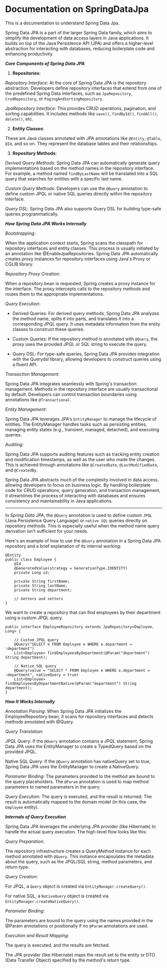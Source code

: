 # Documentation on SpringDataJpa
This is a documentation to understand Spring Data Jpa.

Spring Data JPA is a part of the larger Spring Data family, which aims to simplify the development of data access layers in Java applications. It builds on top of the Java Persistence API (JPA) and offers a higher-level abstraction for interacting with databases, reducing boilerplate code and enhancing productivity.

**_Core Components of Spring Data JPA_**

1. **Repositories**:

_Repository Interface_: At the core of Spring Data JPA is the repository abstraction. Developers define repository interfaces that extend from one of the predefined Spring Data interfaces, such as `JpaRepository`, `CrudRepository`, or `PagingAndSortingRepository`.

_JpaRepository Interface_: This provides CRUD operations, pagination, and sorting capabilities. It includes methods like `save()`, `findById()`, `findAll()`, `delete()`, etc.

2. **Entity Classes**:

These are Java classes annotated with JPA annotations like `@Entity`, `@Table`, `@Id`, and so on. They represent the database tables and their relationships.

3. **Repository Methods**:

_Derived Query Methods_: Spring Data JPA can automatically generate query implementations based on the method names in the repository interface. For example, a method named `findByLastName` will be translated into a SQL query that searches for entities with a specific last name.

_Custom Query Methods_: Developers can use the `@Query` annotation to define custom JPQL or native SQL queries directly within the repository interface.

_Query DSL_: Spring Data JPA also supports Query DSL for building type-safe queries programmatically.

**_How Spring Data JPA Works Internally_**

_Bootstrapping_:

When the application context starts, Spring scans the classpath for repository interfaces and entity classes. This process is usually initiated by an annotation like @EnableJpaRepositories.
Spring Data JPA automatically creates proxy instances for repository interfaces using Java's Proxy or CGLIB library.

_Repository Proxy Creation_:

When a repository bean is requested, Spring creates a proxy instance for the interface.
The proxy intercepts calls to the repository methods and routes them to the appropriate implementations.

_Query Execution_:

- Derived Queries: For derived query methods, Spring Data JPA analyzes the method name, splits it into parts, and translates it into a corresponding JPQL query. It uses metadata information from the entity classes to construct these queries.

- Custom Queries: If the repository method is annotated with `@Query`, the proxy uses the provided JPQL or SQL string to execute the query.

- Query DSL: For type-safe queries, Spring Data JPA provides integration with the Querydsl library, allowing developers to construct queries using a fluent API.

_Transaction Management_:

Spring Data JPA integrates seamlessly with Spring's transaction management. Methods in the repository interface are usually transactional by default.
Developers can control transaction boundaries using annotations like `@Transactional`.

_Entity Management_:

Spring Data JPA leverages JPA's `EntityManager` to manage the lifecycle of entities. The EntityManager handles tasks such as persisting entities, managing entity states (e.g., transient, managed, detached), and executing queries.

_Auditing_:

Spring Data JPA supports auditing features such as tracking entity creation and modification timestamps, as well as the user who made the changes. This is achieved through annotations like `@CreatedDate`, `@LastModifiedDate`, and `@CreatedBy`.

Spring Data JPA abstracts much of the complexity involved in data access, allowing developers to focus on business logic. By handling boilerplate code for CRUD operations, query generation, and transaction management, it streamlines the process of interacting with databases and ensures consistency and maintainability in Java applications.

---

In _Spring Data JPA_, the `@Query` annotation is used to define custom `JPQL` (Java Persistence Query Language) or `native SQL` queries directly on repository methods. This is especially useful when the method name query derivation isn't sufficient for your needs.

Here's an example of how to use the `@Query` annotation in a Spring Data JPA repository and a brief explanation of its internal working:

````
@Entity
public class Employee {
    @Id
    @GeneratedValue(strategy = GenerationType.IDENTITY)
    private Long id;

    private String firstName;
    private String lastName;
    private String department;

    // Getters and setters
}
````
We want to create a repository that can find employees by their department using a custom JPQL query.

````
public interface EmployeeRepository extends JpaRepository<Employee, Long> {

    // Custom JPQL query
    @Query("SELECT e FROM Employee e WHERE e.department = :department")
    List<Employee> findEmployeesByDepartment(@Param("department") String department);

    // Native SQL query
    @Query(value = "SELECT * FROM Employee e WHERE e.department = :department", nativeQuery = true)
    List<Employee> findEmployeesByDepartmentNative(@Param("department") String department);
}
````

**_How It Works Internally_**

_Annotation Parsing_: When Spring Data JPA initializes the EmployeeRepository bean, it scans for repository interfaces and detects methods annotated with @Query.

_Query Translation_:

  JPQL Query: If the `@Query` annotation contains a JPQL statement, Spring Data JPA uses the EntityManager to create a TypedQuery based on the provided JPQL.
  
  Native SQL Query: If the `@Query` annotation has nativeQuery set to true, Spring Data JPA uses the EntityManager to create a NativeQuery.

_Parameter Binding_: The parameters provided to the method are bound to the query placeholders. The `@Param` annotation is used to map method parameters to named parameters in the query.

_Query Execution_: The query is executed, and the result is returned. The result is automatically mapped to the domain model (in this case, the `Employee` entity).

**_Internals of Query Execution_**

Spring Data JPA leverages the underlying JPA provider (like Hibernate) to handle the actual query execution. The high-level flow looks like this:

_Query Preparation_:

The repository infrastructure creates a QueryMethod instance for each method annotated with `@Query`.
This instance encapsulates the metadata about the query, such as the JPQL/SQL string, method parameters, and return type.

_Query Creation_:

For JPQL, a `Query` object is created via `EntityManager.createQuery()`.

For native SQL, a `NativeQuery` object is created via `EntityManager.createNativeQuery()`.

_Parameter Binding_:

The parameters are bound to the query using the names provided in the @Param annotations or positionally if no `@Param` annotations are used.

_Execution and Result Mapping_:

The query is executed, and the results are fetched.

The JPA provider (like Hibernate) maps the result set to the entity or DTO (Data Transfer Object) specified by the method's return type.
